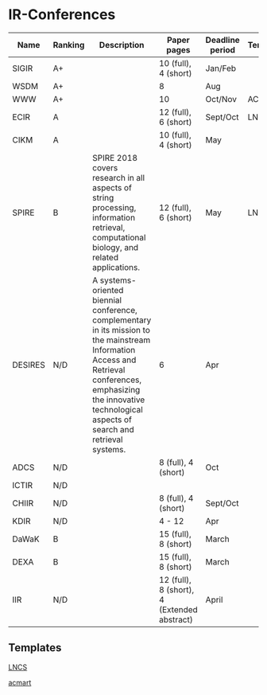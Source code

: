 # IR-Conferences

| Name      | Ranking  | Description | Paper pages     | Deadline period | Template | Note |
| --------- | -------- | ----------- | --------------- | --------------- | -------- | ---- |
| SIGIR     | A+       |        | 10 (full), 4 (short) | Jan/Feb         | | |
| WSDM      | A+       |        | 8                    | Aug             | | |
| WWW       | A+       |        | 10                   | Oct/Nov         | ACM  | |
| ECIR      | A        |        | 12 (full), 6 (short) | Sept/Oct        | LNCS | Reproducibility Track |
| CIKM      | A        |        | 10 (full), 4 (short) | May             | | |
| SPIRE     | B        | SPIRE 2018 covers research in all aspects of string processing, information retrieval, computational biology, and related applications. | 12 (full), 6 (short) | May             | LNCS | 
| DESIRES   | N/D      | A systems-oriented biennial conference, complementary in its mission to the mainstream Information Access and Retrieval conferences, emphasizing the innovative technological aspects of search and retrieval systems.| 6 | Apr | | |
| ADCS      | N/D      |        | 8 (full), 4 (short)  | Oct | | |
| ICTIR     | N/D      |    
| CHIIR     | N/D      |        | 8 (full), 4 (short)  | Sept/Oct |
| KDIR      | N/D      |        | 4 - 12               | Apr      | | |   
| DaWaK     | B        |        | 15 (full), 8 (short) | March
| DEXA      | B        |        | 15 (full), 8 (short) | March
| IIR       | N/D      |        | 12 (full), 8 (short), 4 (Extended abstract) | April


## Templates

[LNCS](https://www.springer.com/gp/computer-science/lncs/conference-proceedings-guidelines)

[acmart](https://www.acm.org/publications/proceedings-template)
